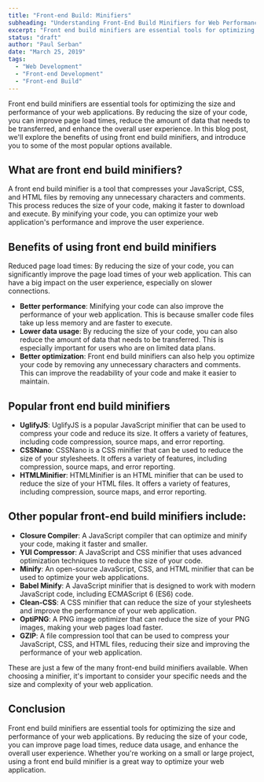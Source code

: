 ```yaml
---
title: "Front-end Build: Minifiers"
subheading: "Understanding Front-End Build Minifiers for Web Performance Optimization"
excerpt: "Front end build minifiers are essential tools for optimizing the size and performance of your web applications. By reducing the size of your code, you can improve page load times, reduce the amount of data that needs to be transferred, and enhance the overall user experience. In this blog post, we'll explore the benefits of using front end build minifiers, and introduce you to some of the most popular options available."
status: "draft"
author: "Paul Serban"
date: "March 25, 2019"
tags:
  - "Web Development"
  - "Front-end Development"
  - "Front-end Build"
---
```


Front end build minifiers are essential tools for optimizing the size and performance of your web applications. By reducing the size of your code, you can improve page load times, reduce the amount of data that needs to be transferred, and enhance the overall user experience. In this blog post, we'll explore the benefits of using front end build minifiers, and introduce you to some of the most popular options available.

## What are front end build minifiers?

A front end build minifier is a tool that compresses your JavaScript, CSS, and HTML files by removing any unnecessary characters and comments. This process reduces the size of your code, making it faster to download and execute. By minifying your code, you can optimize your web application's performance and improve the user experience.

## Benefits of using front end build minifiers

Reduced page load times: By reducing the size of your code, you can significantly improve the page load times of your web application. This can have a big impact on the user experience, especially on slower connections.

- **Better performance**: Minifying your code can also improve the performance of your web application. This is because smaller code files take up less memory and are faster to execute.
- **Lower data usage**: By reducing the size of your code, you can also reduce the amount of data that needs to be transferred. This is especially important for users who are on limited data plans.
- **Better optimization**: Front end build minifiers can also help you optimize your code by removing any unnecessary characters and comments. This can improve the readability of your code and make it easier to maintain.

## Popular front end build minifiers

- **UglifyJS**: UglifyJS is a popular JavaScript minifier that can be used to compress your code and reduce its size. It offers a variety of features, including code compression, source maps, and error reporting.
- **CSSNano**: CSSNano is a CSS minifier that can be used to reduce the size of your stylesheets. It offers a variety of features, including compression, source maps, and error reporting.
- **HTMLMinifier**: HTMLMinifier is an HTML minifier that can be used to reduce the size of your HTML files. It offers a variety of features, including compression, source maps, and error reporting.

## Other popular front-end build minifiers include:

- **Closure Compiler**: A JavaScript compiler that can optimize and minify your code, making it faster and smaller.
- **YUI Compressor**: A JavaScript and CSS minifier that uses advanced optimization techniques to reduce the size of your code.
- **Minify**: An open-source JavaScript, CSS, and HTML minifier that can be used to optimize your web applications.
- **Babel Minify**: A JavaScript minifier that is designed to work with modern JavaScript code, including ECMAScript 6 (ES6) code.
- **Clean-CSS**: A CSS minifier that can reduce the size of your stylesheets and improve the performance of your web application.
- **OptiPNG**: A PNG image optimizer that can reduce the size of your PNG images, making your web pages load faster.
- **GZIP**: A file compression tool that can be used to compress your JavaScript, CSS, and HTML files, reducing their size and improving the performance of your web application.

These are just a few of the many front-end build minifiers available. When choosing a minifier, it's important to consider your specific needs and the size and complexity of your web application.

## Conclusion

Front end build minifiers are essential tools for optimizing the size and performance of your web applications. By reducing the size of your code, you can improve page load times, reduce data usage, and enhance the overall user experience. Whether you're working on a small or large project, using a front end build minifier is a great way to optimize your web application.
